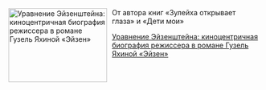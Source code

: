 <!--2025-05-04 19:18:07-->
<div class="yb">
  <div class="rss kino_teatr"><a href="https://www.kino-teatr.ru/blog/y2025/5-4/2065/" title="Уравнение Эйзенштейна: киноцентричная биография режиссера в романе Гузель Яхиной «Эйзен»"><img src="https://www.kino-teatr.ru/blog/5/6/2065/poster.jpg" width="196" height="147" align="left" hspace="5" style="margin: 0px 10px 0px 5px" alt="Уравнение Эйзенштейна: киноцентричная биография режиссера в романе Гузель Яхиной «Эйзен»"/></a>От автора книг «Зулейха открывает глаза» и «Дети мои» <p class="titl"><a href="https://www.kino-teatr.ru/blog/y2025/5-4/2065/">Уравнение Эйзенштейна: киноцентричная биография режиссера в романе Гузель Яхиной «Эйзен»</a></p></div>
</div>
